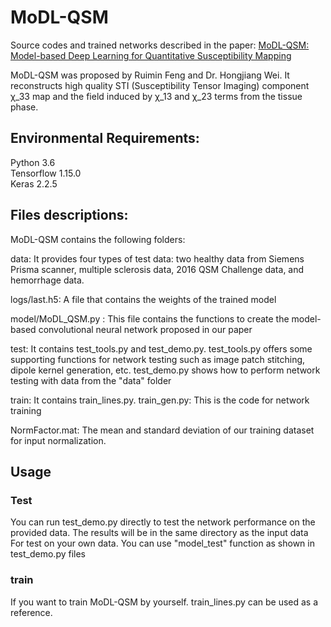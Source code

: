 # MoDL-QSM
Source codes and trained networks described in the paper: [MoDL-QSM: Model-based Deep Learning for Quantitative Susceptibility Mapping](https://www.sciencedirect.com/science/article/pii/S1053811921006522) 

MoDL-QSM was proposed by Ruimin Feng and Dr. Hongjiang Wei. It reconstructs high quality STI (Susceptibility Tensor Imaging) component χ_33 map and the field induced by χ_13 and χ_23 terms from the tissue phase.

## Environmental Requirements:  

Python 3.6  
Tensorflow 1.15.0  
Keras 2.2.5  

## Files descriptions:  
MoDL-QSM contains the following folders:  

data: It provides four types of test data: two healthy data from Siemens Prisma scanner, multiple sclerosis data, 2016 QSM Challenge data, and hemorrhage data.

logs/last.h5: A file that contains the weights of the trained model

model/MoDL_QSM.py : This file contains the functions to create the model-based convolutional neural network proposed in our paper

test: It contains test_tools.py and test_demo.py.
test_tools.py offers some supporting functions for network testing such as image patch stitching, dipole kernel generation, etc. test_demo.py shows how to perform network testing with data from the "data" folder

train: It contains train_lines.py.
train_gen.py: This is the code for network training

NormFactor.mat: The mean and standard deviation of our training dataset for input normalization.

## Usage  
### Test  
You can run test_demo.py directly to test the network performance on the provided data. The results will be in the same directory as the input data  
For test on your own data. You can use "model_test" function as shown in test_demo.py files  

### train  
If you want to train MoDL-QSM by yourself. train_lines.py can be used as a reference.
